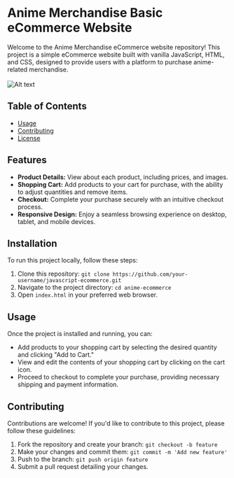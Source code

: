 # Anime Merchandise Basic eCommerce Website

Welcome to the Anime Merchandise eCommerce website repository! This project is a simple eCommerce website built with vanilla JavaScript, HTML, and CSS, designed to provide users with a platform to purchase anime-related merchandise.
<br/>
<br/>
![Alt text]([/relative/path/to/img.jpg?raw=true](https://github.com/pratham0612/javascript_ecommerce/blob/main/Images/anime%20mania.png) "Website Screenshot")


## Table of Contents

- [Usage](#usage)
- [Contributing](#contributing)
- [License](#license)

## Features

- **Product Details:** View about each product, including prices, and images.
- **Shopping Cart:** Add products to your cart for purchase, with the ability to adjust quantities and remove items.
- **Checkout:** Complete your purchase securely with an intuitive checkout process.
- **Responsive Design:** Enjoy a seamless browsing experience on desktop, tablet, and mobile devices.

## Installation

To run this project locally, follow these steps:

1. Clone this repository: `git clone https://github.com/your-username/javascript-ecommerce.git`
2. Navigate to the project directory: `cd anime-ecommerce`
3. Open `index.html` in your preferred web browser.

## Usage

Once the project is installed and running, you can:

- Add products to your shopping cart by selecting the desired quantity and clicking "Add to Cart."
- View and edit the contents of your shopping cart by clicking on the cart icon.
- Proceed to checkout to complete your purchase, providing necessary shipping and payment information.

## Contributing

Contributions are welcome! If you'd like to contribute to this project, please follow these guidelines:

1. Fork the repository and create your branch: `git checkout -b feature`
2. Make your changes and commit them: `git commit -m 'Add new feature'`
3. Push to the branch: `git push origin feature`
4. Submit a pull request detailing your changes.

